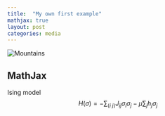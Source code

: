 ```yaml
---
title:  "My own first example"
mathjax: true
layout: post
categories: media
---
```


![Mountains](https://cdn.pixabay.com/photo/2016/08/09/21/54/lake-1581879_960_720.jpg)


## MathJax

Ising model 
$$ H(\sigma )=-\sum _{\langle i~j\rangle }J_{ij}\sigma _{i}\sigma _{j}-\mu \sum _{j}h_{j}\sigma _{j}$$

